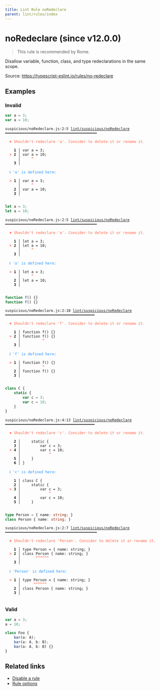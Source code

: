 ```yaml
---
title: Lint Rule noRedeclare
parent: lint/rules/index
---
```


# noRedeclare (since v12.0.0)

> This rule is recommended by Rome.

Disallow variable, function, class, and type redeclarations in the same scope.

Source: https://typescript-eslint.io/rules/no-redeclare

## Examples

### Invalid

```jsx
var a = 3;
var a = 10;
```

<pre class="language-text"><code class="language-text">suspicious/noRedeclare.js:2:5 <a href="https://biomejs.dev/lint/rules/noRedeclare">lint/suspicious/noRedeclare</a> ━━━━━━━━━━━━━━━━━━━━━━━━━━━━━━━━━━━━━━━━━━

<strong><span style="color: Tomato;">  </span></strong><strong><span style="color: Tomato;">✖</span></strong> <span style="color: Tomato;">Shouldn't redeclare 'a'. Consider to delete it or rename it.</span>
  
    <strong>1 │ </strong>var a = 3;
<strong><span style="color: Tomato;">  </span></strong><strong><span style="color: Tomato;">&gt;</span></strong> <strong>2 │ </strong>var a = 10;
   <strong>   │ </strong>    <strong><span style="color: Tomato;">^</span></strong>
    <strong>3 │ </strong>
  
<strong><span style="color: rgb(38, 148, 255);">  </span></strong><strong><span style="color: rgb(38, 148, 255);">ℹ</span></strong> <span style="color: rgb(38, 148, 255);">'a' is defined here:</span>
  
<strong><span style="color: Tomato;">  </span></strong><strong><span style="color: Tomato;">&gt;</span></strong> <strong>1 │ </strong>var a = 3;
   <strong>   │ </strong>    <strong><span style="color: Tomato;">^</span></strong>
    <strong>2 │ </strong>var a = 10;
    <strong>3 │ </strong>
  
</code></pre>

```jsx
let a = 3;
let a = 10;
```

<pre class="language-text"><code class="language-text">suspicious/noRedeclare.js:2:5 <a href="https://biomejs.dev/lint/rules/noRedeclare">lint/suspicious/noRedeclare</a> ━━━━━━━━━━━━━━━━━━━━━━━━━━━━━━━━━━━━━━━━━━

<strong><span style="color: Tomato;">  </span></strong><strong><span style="color: Tomato;">✖</span></strong> <span style="color: Tomato;">Shouldn't redeclare 'a'. Consider to delete it or rename it.</span>
  
    <strong>1 │ </strong>let a = 3;
<strong><span style="color: Tomato;">  </span></strong><strong><span style="color: Tomato;">&gt;</span></strong> <strong>2 │ </strong>let a = 10;
   <strong>   │ </strong>    <strong><span style="color: Tomato;">^</span></strong>
    <strong>3 │ </strong>
  
<strong><span style="color: rgb(38, 148, 255);">  </span></strong><strong><span style="color: rgb(38, 148, 255);">ℹ</span></strong> <span style="color: rgb(38, 148, 255);">'a' is defined here:</span>
  
<strong><span style="color: Tomato;">  </span></strong><strong><span style="color: Tomato;">&gt;</span></strong> <strong>1 │ </strong>let a = 3;
   <strong>   │ </strong>    <strong><span style="color: Tomato;">^</span></strong>
    <strong>2 │ </strong>let a = 10;
    <strong>3 │ </strong>
  
</code></pre>

```jsx
function f() {}
function f() {}
```

<pre class="language-text"><code class="language-text">suspicious/noRedeclare.js:2:10 <a href="https://biomejs.dev/lint/rules/noRedeclare">lint/suspicious/noRedeclare</a> ━━━━━━━━━━━━━━━━━━━━━━━━━━━━━━━━━━━━━━━━━

<strong><span style="color: Tomato;">  </span></strong><strong><span style="color: Tomato;">✖</span></strong> <span style="color: Tomato;">Shouldn't redeclare 'f'. Consider to delete it or rename it.</span>
  
    <strong>1 │ </strong>function f() {}
<strong><span style="color: Tomato;">  </span></strong><strong><span style="color: Tomato;">&gt;</span></strong> <strong>2 │ </strong>function f() {}
   <strong>   │ </strong>         <strong><span style="color: Tomato;">^</span></strong>
    <strong>3 │ </strong>
  
<strong><span style="color: rgb(38, 148, 255);">  </span></strong><strong><span style="color: rgb(38, 148, 255);">ℹ</span></strong> <span style="color: rgb(38, 148, 255);">'f' is defined here:</span>
  
<strong><span style="color: Tomato;">  </span></strong><strong><span style="color: Tomato;">&gt;</span></strong> <strong>1 │ </strong>function f() {}
   <strong>   │ </strong>         <strong><span style="color: Tomato;">^</span></strong>
    <strong>2 │ </strong>function f() {}
    <strong>3 │ </strong>
  
</code></pre>

```jsx
class C {
    static {
        var c = 3;
        var c = 10;
    }
}
```

<pre class="language-text"><code class="language-text">suspicious/noRedeclare.js:4:13 <a href="https://biomejs.dev/lint/rules/noRedeclare">lint/suspicious/noRedeclare</a> ━━━━━━━━━━━━━━━━━━━━━━━━━━━━━━━━━━━━━━━━━

<strong><span style="color: Tomato;">  </span></strong><strong><span style="color: Tomato;">✖</span></strong> <span style="color: Tomato;">Shouldn't redeclare 'c'. Consider to delete it or rename it.</span>
  
    <strong>2 │ </strong>    static {
    <strong>3 │ </strong>        var c = 3;
<strong><span style="color: Tomato;">  </span></strong><strong><span style="color: Tomato;">&gt;</span></strong> <strong>4 │ </strong>        var c = 10;
   <strong>   │ </strong>            <strong><span style="color: Tomato;">^</span></strong>
    <strong>5 │ </strong>    }
    <strong>6 │ </strong>}
  
<strong><span style="color: rgb(38, 148, 255);">  </span></strong><strong><span style="color: rgb(38, 148, 255);">ℹ</span></strong> <span style="color: rgb(38, 148, 255);">'c' is defined here:</span>
  
    <strong>1 │ </strong>class C {
    <strong>2 │ </strong>    static {
<strong><span style="color: Tomato;">  </span></strong><strong><span style="color: Tomato;">&gt;</span></strong> <strong>3 │ </strong>        var c = 3;
   <strong>   │ </strong>            <strong><span style="color: Tomato;">^</span></strong>
    <strong>4 │ </strong>        var c = 10;
    <strong>5 │ </strong>    }
  
</code></pre>

```ts
type Person = { name: string; }
class Person { name: string; }
```

<pre class="language-text"><code class="language-text">suspicious/noRedeclare.js:2:7 <a href="https://biomejs.dev/lint/rules/noRedeclare">lint/suspicious/noRedeclare</a> ━━━━━━━━━━━━━━━━━━━━━━━━━━━━━━━━━━━━━━━━━━

<strong><span style="color: Tomato;">  </span></strong><strong><span style="color: Tomato;">✖</span></strong> <span style="color: Tomato;">Shouldn't redeclare 'Person'. Consider to delete it or rename it.</span>
  
    <strong>1 │ </strong>type Person = { name: string; }
<strong><span style="color: Tomato;">  </span></strong><strong><span style="color: Tomato;">&gt;</span></strong> <strong>2 │ </strong>class Person { name: string; }
   <strong>   │ </strong>      <strong><span style="color: Tomato;">^</span></strong><strong><span style="color: Tomato;">^</span></strong><strong><span style="color: Tomato;">^</span></strong><strong><span style="color: Tomato;">^</span></strong><strong><span style="color: Tomato;">^</span></strong><strong><span style="color: Tomato;">^</span></strong>
    <strong>3 │ </strong>
  
<strong><span style="color: rgb(38, 148, 255);">  </span></strong><strong><span style="color: rgb(38, 148, 255);">ℹ</span></strong> <span style="color: rgb(38, 148, 255);">'Person' is defined here:</span>
  
<strong><span style="color: Tomato;">  </span></strong><strong><span style="color: Tomato;">&gt;</span></strong> <strong>1 │ </strong>type Person = { name: string; }
   <strong>   │ </strong>     <strong><span style="color: Tomato;">^</span></strong><strong><span style="color: Tomato;">^</span></strong><strong><span style="color: Tomato;">^</span></strong><strong><span style="color: Tomato;">^</span></strong><strong><span style="color: Tomato;">^</span></strong><strong><span style="color: Tomato;">^</span></strong>
    <strong>2 │ </strong>class Person { name: string; }
    <strong>3 │ </strong>
  
</code></pre>

### Valid

```jsx
var a = 3;
a = 10;
```

```ts
class Foo {
    bar(a: A);
    bar(a: A, b: B);
    bar(a: A, b: B) {}
}
```

## Related links

- [Disable a rule](/linter/#disable-a-lint-rule)
- [Rule options](/linter/#rule-options)
